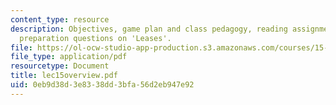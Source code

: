 ```yaml
---
content_type: resource
description: Objectives, game plan and class pedagogy, reading assignments, class
  preparation questions on 'Leases'.
file: https://ol-ocw-studio-app-production.s3.amazonaws.com/courses/15-514-financial-and-managerial-accounting-summer-2003/0eb9d38d3e8338dd3bfa56d2eb947e92_lec15overview.pdf
file_type: application/pdf
resourcetype: Document
title: lec15overview.pdf
uid: 0eb9d38d-3e83-38dd-3bfa-56d2eb947e92
---
```

